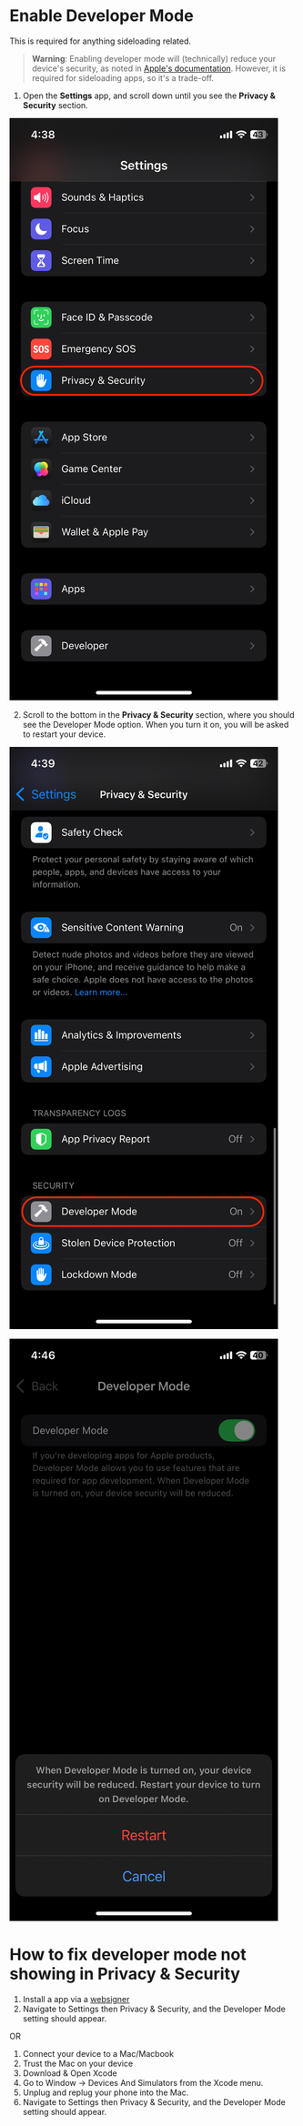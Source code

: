 # Enable Developer Mode

This is required for anything sideloading related.

> **Warning**: Enabling developer mode will (technically) reduce your device's security, as noted in [Apple's documentation](https://developer.apple.com/documentation/xcode/enabling-developer-mode-on-a-device). However, it is required for sideloading apps, so it's a trade-off. 

1. Open the **Settings** app, and scroll down until you see the **Privacy & Security** section.

![Privacy and Security](/images/others/privacy_and_security.jpeg)

2. Scroll to the bottom in the **Privacy & Security** section, where you should see the Developer Mode option. When you turn it on, you will be asked to restart your device.

![Developer Mode](/images/others/developer_mode.jpeg)

![Turn On Developer Mode](/images/others/turn_on_developer_mode.png)


# How to fix developer mode not showing in Privacy & Security

1. Install a app via a [websigner](https://ipasign.pro)
2. Navigate to Settings then Privacy & Security, and the Developer Mode setting should appear.

OR

1. Connect your device to a Mac/Macbook
2. Trust the Mac on your device
3. Download & Open Xcode
4. Go to Window -> Devices And Simulators from the Xcode menu.
5. Unplug and replug your phone into the Mac.
6. Navigate to Settings then Privacy & Security, and the Developer Mode setting should appear.
